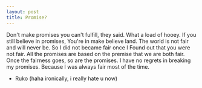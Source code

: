 ```yaml
---
layout: post
title: Promise?
---
```


Don't make promises you can't fulfill, they said. 
What a load of hooey. If you still believe in promises, 
You're in make believe land. 
The world is not fair and will never be. So I did not became fair once I
Found out that you were not fair. 
All the promises are based on the premise that we are both fair. 
Once the fairness goes, so are the promises.
I have no regrets in breaking my promises. 
Because I was always fair most of the time. 

- Ruko (haha ironically, i really hate u now)
